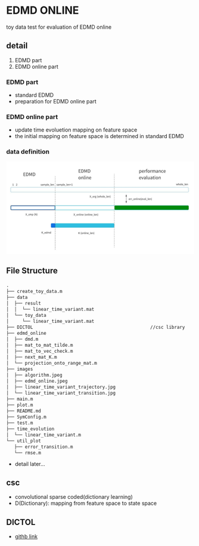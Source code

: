 # EDMD ONLINE
toy data test for evaluation of EDMD online

## detail
1. EDMD part
2. EDMD online part

### EDMD part
+ standard EDMD
+ preparation for EDMD online part

### EDMD online part
+ update time evoluetion mapping on feature space
+ the initial mapping on feature space is determined in standard EDMD

### data definition
![data_definition](./images/edmd_online.jpeg)

## File Structure
```
.
├── create_toy_data.m
├── data
│  ├── result
│  │  └── linear_time_variant.mat
│  └── toy_data
│     └── linear_time_variant.mat
├── DICTOL                                            //csc library
├── edmd_online
│  ├── dmd.m
│  ├── mat_to_mat_tilde.m
│  ├── mat_to_vec_check.m
│  ├── next_mat_K.m
│  └── projection_onto_range_mat.m
├── images
│  ├── algorithm.jpeg
│  ├── edmd_online.jpeg
│  ├── linear_time_variant_trajectory.jpg
│  └── linear_time_variant_transition.jpg
├── main.m
├── plot.m
├── README.md
├── SymConfig.m
├── test.m
├── time_evolution
│  └── linear_time_variant.m
└── util_plot
   ├── error_transition.m
   └── rmse.m
```

<!-- + main.m: main file for toy data test
+ util: utility function defined on this directory
    + dmd.m: dynamic mode decomposition
    + time_evolutions2d.m: define time evolution function on state space
    + mat_to_mat_tilde.m: convert matrix to matrix tilde (big matrix)
    + mat_to_vec_check.m: convert matrix to vector
+ images: images directory
+ archive: archive directory using nonlinear mapping(state space <-> feature space)
    + utility functions for _main.m
        + nonlinear_mapping.m: define nonlinear mappnig from state space to feature space
        + nonlinear_mapping_inv.m: define nonlinear mapping from feature space to state space
        + time_evolution.m: define time evolution function on state space
+ plot: functions defined for plot
    + error_transition.m: return rmse corresponding to iteration
    + rmse.m: define rmse(root square mean eror) between 2 matrices
+ DCTORL: csc library -->

+ detail later...

## csc
+ convolutional sparse coded(dictionary learning)
+ D(Dictionary): mapping from feature space to state space

## DICTOL
* [githb link](https://github.com/tiepvupsu/DICTOL)
